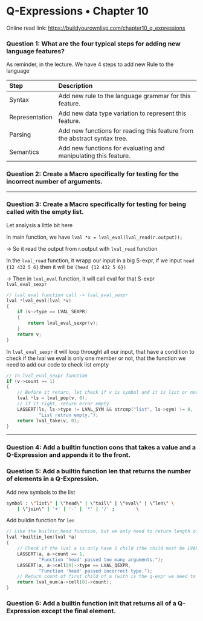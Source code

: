 # Q-Expressions • Chapter 10

Online read link: https://buildyourownlisp.com/chapter10_q_expressions

### Question 1: What are the four typical steps for adding new language features?

As reminder, in the lecture. We have 4 steps to add new Rule to the language

| Step           | Description                                                               |
| :------------- | :------------------------------------------------------------------------ |
| Syntax         | Add new rule to the language grammar for this feature.                    |
| Representation | Add new data type variation to represent this feature.                    |
| Parsing        | Add new functions for reading this feature from the abstract syntax tree. |
| Semantics      | Add new functions for evaluating and manipulating this feature.           |

### Question 2: Create a Macro specifically for testing for the incorrect number of arguments.

---

### Question 3: Create a Macro specifically for testing for being called with the empty list.

Let analysis a little bit here

In main function, we have `lval *x = lval_eval(lval_read(r.output));`

-> So it read the output from r.output with `lval_read` function

In the `lval_read` function, it wrapp our input in a big S-expr, if we input `head {12 432 5 6}` then it will be `(head {12 432 5 6})` 

-> Then in `lval_eval` function, it will call eval for that S-expr `lval_eval_sexpr`

```c
// lval_eval function call -> lval_eval_sexpr
lval *lval_eval(lval *v)
{
    if (v->type == LVAL_SEXPR)
    {
        return lval_eval_sexpr(v);
    }
    return v;
}
```

In `lval_eval_sexpr` it will loop throught all our input, that have a condition to check if the lval we eval is only one member or not, that the function we need to add our code to check list empty

```c
// In lval_eval_sexpr function
if (v->count == 1)
{
    // Before it return, let check if v is symbol and it is list or not
    lval *ls = lval_pop(v, 0);
    // If it right, return error empty
    LASSERT(ls, ls->type != LVAL_SYM && strcmp("list", ls->sym) != 0,
            "List retrun empty.");
    return lval_take(v, 0);
}
```

---

### Question 4: Add a builtin function cons that takes a value and a Q-Expression and appends it to the front.

### Question 5: Add a builtin function len that returns the number of elements in a Q-Expression.

Add new symbols to the list

```sh
symbol : \"list\" | \"head\" | \"tail\" | \"eval\" | \"len\" \
    | \"join\" | '+' | '-' | '*' | '/' ;        \
```

Add buildin function for `len`
```c
// Like the builtin_head function, but we only need to return length of the q-expression we evaluated
lval *builtin_len(lval *a)
{
    // Check if the lval a is only have 1 child (the child must be LVAL_QEXPR so we can cout)
    LASSERT(a, a->count == 1,
            "Function 'head' passed too many arguments.");
    LASSERT(a, a->cell[0]->type == LVAL_QEXPR,
            "Function 'head' passed incorrect type.");
    // Return count of first child of a (with is the q-expr we need to count) 
    return lval_num(a->cell[0]->count);
}
```

### Question 6: Add a builtin function init that returns all of a Q-Expression except the final element.
